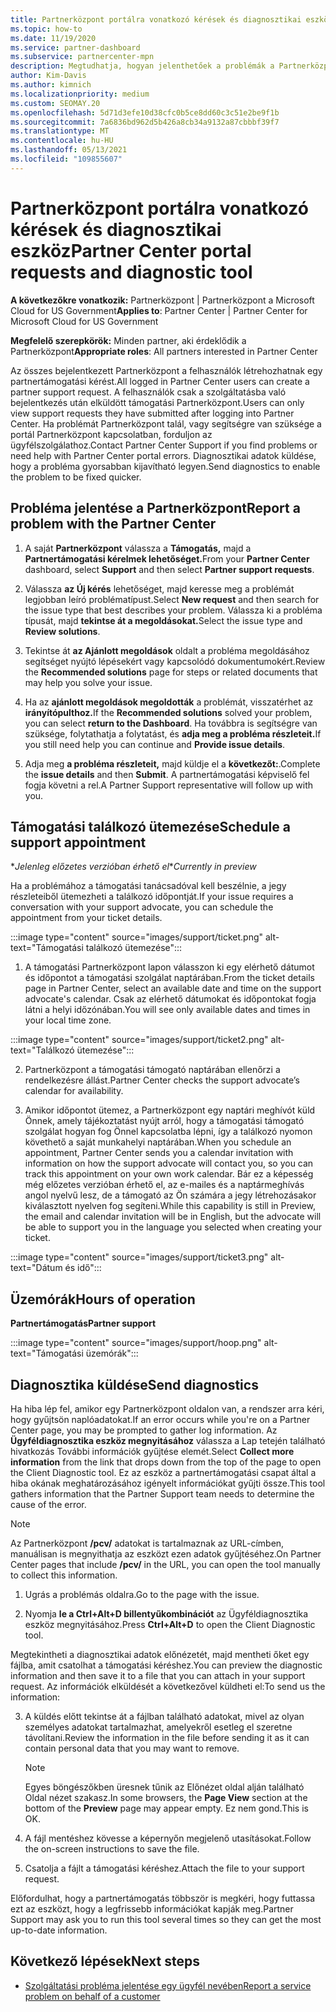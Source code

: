 ```yaml
---
title: Partnerközpont portálra vonatkozó kérések és diagnosztikai eszköz
ms.topic: how-to
ms.date: 11/19/2020
ms.service: partner-dashboard
ms.subservice: partnercenter-mpn
description: Megtudhatja, hogyan jelenthetőek a problémák a Partnerközpont és hogyan gyűjthető diagnosztikai információ a partnertámogatási csapat számára.
author: Kim-Davis
ms.author: kimnich
ms.localizationpriority: medium
ms.custom: SEOMAY.20
ms.openlocfilehash: 5d71d3efe10d38cfc0b5ce8dd60c3c51e2be9f1b
ms.sourcegitcommit: 7a6836bd962d5b426a8cb34a9132a87cbbbf39f7
ms.translationtype: MT
ms.contentlocale: hu-HU
ms.lasthandoff: 05/13/2021
ms.locfileid: "109855607"
---
```

# <a name="partner-center-portal-requests-and-diagnostic-tool"></a><span data-ttu-id="f659b-103">Partnerközpont portálra vonatkozó kérések és diagnosztikai eszköz</span><span class="sxs-lookup"><span data-stu-id="f659b-103">Partner Center portal requests and diagnostic tool</span></span>

<span data-ttu-id="f659b-104">**A következőkre vonatkozik:** Partnerközpont | Partnerközpont a Microsoft Cloud for US Government</span><span class="sxs-lookup"><span data-stu-id="f659b-104">**Applies to**: Partner Center | Partner Center for Microsoft Cloud for US Government</span></span>

<span data-ttu-id="f659b-105">**Megfelelő szerepkörök:** Minden partner, aki érdeklődik a Partnerközpont</span><span class="sxs-lookup"><span data-stu-id="f659b-105">**Appropriate roles**: All partners interested in Partner Center</span></span>

<span data-ttu-id="f659b-106">Az összes bejelentkezett Partnerközpont a felhasználók létrehozhatnak egy partnertámogatási kérést.</span><span class="sxs-lookup"><span data-stu-id="f659b-106">All logged in Partner Center users can create a partner support request.</span></span> <span data-ttu-id="f659b-107">A felhasználók csak a szolgáltatásba való bejelentkezés után elküldött támogatási Partnerközpont.</span><span class="sxs-lookup"><span data-stu-id="f659b-107">Users can only view support requests they have submitted after logging into Partner Center.</span></span>
<span data-ttu-id="f659b-108">Ha problémát Partnerközpont talál, vagy segítségre van szüksége a portál Partnerközpont kapcsolatban, forduljon az ügyfélszolgálathoz.</span><span class="sxs-lookup"><span data-stu-id="f659b-108">Contact Partner Center Support if you find problems or need help with Partner Center portal errors.</span></span> <span data-ttu-id="f659b-109">Diagnosztikai adatok küldése, hogy a probléma gyorsabban kijavítható legyen.</span><span class="sxs-lookup"><span data-stu-id="f659b-109">Send diagnostics to enable the problem to be fixed quicker.</span></span>

## <a name="report-a-problem-with-the-partner-center"></a><span data-ttu-id="f659b-110">Probléma jelentése a Partnerközpont</span><span class="sxs-lookup"><span data-stu-id="f659b-110">Report a problem with the Partner Center</span></span>

1. <span data-ttu-id="f659b-111">A saját **Partnerközpont** válassza a **Támogatás,** majd a **Partnertámogatási kérelmek lehetőséget.**</span><span class="sxs-lookup"><span data-stu-id="f659b-111">From your **Partner Center** dashboard, select **Support** and then select **Partner support requests**.</span></span>

2. <span data-ttu-id="f659b-112">Válassza **az Új kérés** lehetőséget, majd keresse meg a problémát legjobban leíró problématípust.</span><span class="sxs-lookup"><span data-stu-id="f659b-112">Select **New request** and then search for the issue type that best describes your problem.</span></span> <span data-ttu-id="f659b-113">Válassza ki a probléma típusát, majd **tekintse át a megoldásokat.**</span><span class="sxs-lookup"><span data-stu-id="f659b-113">Select the issue type and **Review solutions**.</span></span>

3. <span data-ttu-id="f659b-114">Tekintse át **az Ajánlott megoldások** oldalt a probléma megoldásához segítséget nyújtó lépésekért vagy kapcsolódó dokumentumokért.</span><span class="sxs-lookup"><span data-stu-id="f659b-114">Review the **Recommended solutions** page for steps or related documents that may help you solve your issue.</span></span>

4. <span data-ttu-id="f659b-115">Ha az **ajánlott megoldások megoldották** a problémát, visszatérhet az **irányítópulthoz.**</span><span class="sxs-lookup"><span data-stu-id="f659b-115">If the **Recommended solutions** solved your problem, you can select **return to the Dashboard**.</span></span> <span data-ttu-id="f659b-116">Ha továbbra is segítségre van szüksége, folytathatja a folytatást, és **adja meg a probléma részleteit.**</span><span class="sxs-lookup"><span data-stu-id="f659b-116">If you still need help you can continue and **Provide issue details**.</span></span>

5. <span data-ttu-id="f659b-117">Adja meg **a probléma részleteit,** majd küldje el a **következőt:**.</span><span class="sxs-lookup"><span data-stu-id="f659b-117">Complete the **issue details** and then **Submit**.</span></span> <span data-ttu-id="f659b-118">A partnertámogatási képviselő fel fogja követni a rel.</span><span class="sxs-lookup"><span data-stu-id="f659b-118">A Partner Support representative will follow up with you.</span></span>

## <a name="schedule-a-support-appointment"></a><span data-ttu-id="f659b-119">Támogatási találkozó ütemezése</span><span class="sxs-lookup"><span data-stu-id="f659b-119">Schedule a support appointment</span></span> 

<span data-ttu-id="f659b-120">\**Jelenleg előzetes verzióban érhető el*</span><span class="sxs-lookup"><span data-stu-id="f659b-120">\**Currently in preview*</span></span>

<span data-ttu-id="f659b-121">Ha a problémához a támogatási tanácsadóval kell beszélnie, a jegy részleteiből ütemezheti a találkozó időpontját.</span><span class="sxs-lookup"><span data-stu-id="f659b-121">If your issue requires a conversation with your support advocate, you can schedule the appointment from your ticket details.</span></span>

:::image type="content" source="images/support/ticket.png" alt-text="Támogatási találkozó ütemezése":::

1.  <span data-ttu-id="f659b-123">A támogatási Partnerközpont lapon válasszon ki egy elérhető dátumot és időpontot a támogatási szolgálat naptárában.</span><span class="sxs-lookup"><span data-stu-id="f659b-123">From the ticket details page in Partner Center, select an available date and time on the support advocate's calendar.</span></span> <span data-ttu-id="f659b-124">Csak az elérhető dátumokat és időpontokat fogja látni a helyi időzónában.</span><span class="sxs-lookup"><span data-stu-id="f659b-124">You will see only available dates and times in your local time zone.</span></span>

:::image type="content" source="images/support/ticket2.png" alt-text="Találkozó ütemezése":::

2. <span data-ttu-id="f659b-126">Partnerközpont a támogatási támogató naptárában ellenőrzi a rendelkezésre állást.</span><span class="sxs-lookup"><span data-stu-id="f659b-126">Partner Center checks the support advocate’s  calendar for availability.</span></span>

1. <span data-ttu-id="f659b-127">Amikor időpontot ütemez, a Partnerközpont egy naptári meghívót küld Önnek, amely tájékoztatást nyújt arról, hogy a támogatási támogató szolgálat hogyan fog Önnel kapcsolatba lépni, így a találkozó nyomon követhető a saját munkahelyi naptárában.</span><span class="sxs-lookup"><span data-stu-id="f659b-127">When you schedule an appointment, Partner Center sends you a calendar invitation with information on how the support advocate will contact you, so you can track this appointment on your own work calendar.</span></span>  <span data-ttu-id="f659b-128">Bár ez a képesség még előzetes verzióban érhető el, az e-mailes és a naptármeghívás angol nyelvű lesz, de a támogató az Ön számára a jegy létrehozásakor kiválasztott nyelven fog segíteni.</span><span class="sxs-lookup"><span data-stu-id="f659b-128">While this capability is still in Preview, the email and calendar invitation will be in English, but the advocate will be able to support you in the language you selected when creating your ticket.</span></span>

:::image type="content" source="images/support/ticket3.png" alt-text="Dátum és idő":::

## <a name="hours-of-operation"></a><span data-ttu-id="f659b-130">Üzemórák</span><span class="sxs-lookup"><span data-stu-id="f659b-130">Hours of operation</span></span>

<span data-ttu-id="f659b-131">**Partnertámogatás**</span><span class="sxs-lookup"><span data-stu-id="f659b-131">**Partner support**</span></span>

:::image type="content" source="images/support/hoop.png" alt-text="Támogatási üzemórák":::

## <a name="send-diagnostics"></a><span data-ttu-id="f659b-133">Diagnosztika küldése</span><span class="sxs-lookup"><span data-stu-id="f659b-133">Send diagnostics</span></span>

<span data-ttu-id="f659b-134">Ha hiba lép fel, amikor egy Partnerközpont oldalon van, a rendszer arra kéri, hogy gyűjtsön naplóadatokat.</span><span class="sxs-lookup"><span data-stu-id="f659b-134">If an error occurs while you're on a Partner Center page, you may be prompted to gather log information.</span></span> <span data-ttu-id="f659b-135">Az **Ügyféldiagnosztika eszköz megnyitásához** válassza a Lap tetején található hivatkozás További információk gyűjtése elemét.</span><span class="sxs-lookup"><span data-stu-id="f659b-135">Select **Collect more information** from the link that drops down from the top of the page to open the Client Diagnostic tool.</span></span> <span data-ttu-id="f659b-136">Ez az eszköz a partnertámogatási csapat által a hiba okának meghatározásához igényelt információkat gyűjti össze.</span><span class="sxs-lookup"><span data-stu-id="f659b-136">This tool gathers information that the Partner Support team needs to determine the cause of the error.</span></span> 

>[!NOTE]
><span data-ttu-id="f659b-137">Az Partnerközpont **/pcv/** adatokat is tartalmaznak az URL-címben, manuálisan is megnyithatja az eszközt ezen adatok gyűjtéséhez.</span><span class="sxs-lookup"><span data-stu-id="f659b-137">On Partner Center pages that include **/pcv/** in the URL, you can open the tool manually to collect this information.</span></span>

1. <span data-ttu-id="f659b-138">Ugrás a problémás oldalra.</span><span class="sxs-lookup"><span data-stu-id="f659b-138">Go to the page with the issue.</span></span>

2. <span data-ttu-id="f659b-139">Nyomja **le a Ctrl+Alt+D billentyűkombinációt** az Ügyféldiagnosztika eszköz megnyitásához.</span><span class="sxs-lookup"><span data-stu-id="f659b-139">Press **Ctrl+Alt+D** to open the Client Diagnostic tool.</span></span>

<span data-ttu-id="f659b-140">Megtekintheti a diagnosztikai adatok előnézetét, majd mentheti őket egy fájlba, amit csatolhat a támogatási kéréshez.</span><span class="sxs-lookup"><span data-stu-id="f659b-140">You can preview the diagnostic information and then save it to a file that you can attach in your support request.</span></span> <span data-ttu-id="f659b-141">Az információk elküldését a következővel küldheti el:</span><span class="sxs-lookup"><span data-stu-id="f659b-141">To send us the information:</span></span>

3. <span data-ttu-id="f659b-142">A küldés előtt tekintse át a fájlban található adatokat, mivel az olyan személyes adatokat tartalmazhat, amelyekről esetleg el szeretne távolítani.</span><span class="sxs-lookup"><span data-stu-id="f659b-142">Review the information in the file before sending it as it can contain personal data that you may want to remove.</span></span>

    >[!NOTE]
    ><span data-ttu-id="f659b-143">Egyes böngészőkben  üresnek tűnik az Előnézet  oldal alján található Oldal nézet szakasz.</span><span class="sxs-lookup"><span data-stu-id="f659b-143">In some browsers, the **Page View** section at the bottom of the **Preview** page may appear empty.</span></span> <span data-ttu-id="f659b-144">Ez nem gond.</span><span class="sxs-lookup"><span data-stu-id="f659b-144">This is OK.</span></span>

4. <span data-ttu-id="f659b-145">A fájl mentéshez kövesse a képernyőn megjelenő utasításokat.</span><span class="sxs-lookup"><span data-stu-id="f659b-145">Follow the on-screen instructions to save the file.</span></span>

5. <span data-ttu-id="f659b-146">Csatolja a fájlt a támogatási kéréshez.</span><span class="sxs-lookup"><span data-stu-id="f659b-146">Attach the file to your support request.</span></span>

<span data-ttu-id="f659b-147">Előfordulhat, hogy a partnertámogatás többször is megkéri, hogy futtassa ezt az eszközt, hogy a legfrissebb információkat kapják meg.</span><span class="sxs-lookup"><span data-stu-id="f659b-147">Partner Support may ask you to run this tool several times so they can get the most up-to-date information.</span></span>

## <a name="next-steps"></a><span data-ttu-id="f659b-148">Következő lépések</span><span class="sxs-lookup"><span data-stu-id="f659b-148">Next steps</span></span>

- [<span data-ttu-id="f659b-149">Szolgáltatási probléma jelentése egy ügyfél nevében</span><span class="sxs-lookup"><span data-stu-id="f659b-149">Report a service problem on behalf of a customer</span></span>](report-problems-on-behalf-of-a-customer.md)
